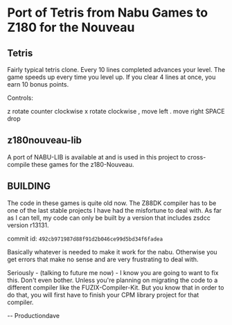 # Port of Tetris from Nabu Games to Z180 for the Nouveau

## Tetris

Fairly typical tetris clone.  Every 10 lines completed advances your level.  The
game speeds up every time you level up.  If you clear 4 lines at once, you earn
10 bonus points.

Controls:

z rotate counter clockwise
x rotate clockwise
, move left
. move right
SPACE drop

## z180nouveau-lib

A port of NABU-LIB is available at and is used in this project to cross-compile
these games for the z180-Nouveau.

## BUILDING

The code in these games is quite old now.  The Z88DK compiler has to be one of
the last stable projects I have had the misfortune to deal with.  As far as I
can tell, my code can only be built by a version that includes zsdcc version
r13131.

commit id: `492cb971987d88f91d2b046ce99d5bd34f6fadea`

Basically whatever is needed to make it work for the nabu.  Otherwise
you get errors that make no sense and are very frustrating to deal with.

Seriously - (talking to future me now) - I know you are going to want to fix
this.  Don't even bother.  Unless you're planning on migrating the code to a
different compiler like the FUZIX-Compiler-Kit.  But you know that in order to
do that, you will first have to finish your CPM library project for that
compiler.

 -- Productiondave
